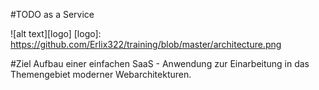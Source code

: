 #TODO as a Service

![alt text][logo]
[logo]: https://github.com/Erlix322/training/blob/master/architecture.png

#Ziel
Aufbau einer einfachen SaaS - Anwendung zur Einarbeitung in das Themengebiet moderner Webarchitekturen.

